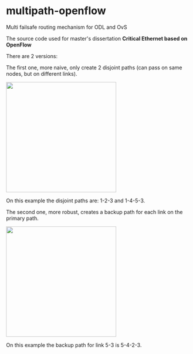 # multipath-openflow
Multi failsafe routing mechanism for ODL and OvS

The source code used for master's dissertation __Critical Ethernet based on
OpenFlow__

There are 2 versions:

The first one, more naive, only create 2 disjoint paths (can pass on same nodes,
but on different links).

<img src="https://raw.githubusercontent.com/aanm/multipath-openflow/master/images/version1.png" width="300">

On this example the disjoint paths are: 1-2-3 and 1-4-5-3.

The second one, more robust, creates a backup path for each link on the primary
path.

<img src="https://raw.githubusercontent.com/aanm/multipath-openflow/master/images/version2.png" width="300">

On this example the backup path for link 5-3 is 5-4-2-3.
